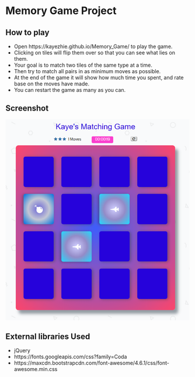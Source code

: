 <h1>Memory Game Project</h1>

<h2>How to play</h2>
<ul>
	<li>Open https://kayezhie.github.io/Memory_Game/ to play the game.</li>
	<li>Clicking on tiles will flip them over so that you can see what lies on them.</li>
	<li>Your goal is to match two tiles of the same type at a time.</li>
	<li>Then try to match all pairs in as minimum moves as possible.</li>
	<li>At the end of the game it will show how much time you spent, and rate base on the moves have made.
	<li>You can restart the game as many as you can.</li>
</ul>

<h2>Screenshot</h2>
	<img src="img/preview.png">

<h2>External libraries Used</h2>
<ul>
	<li>jQuery</li>
	<li>https://fonts.googleapis.com/css?family=Coda</li>
	<li>https://maxcdn.bootstrapcdn.com/font-awesome/4.6.1/css/font-awesome.min.css</li>
</ul>